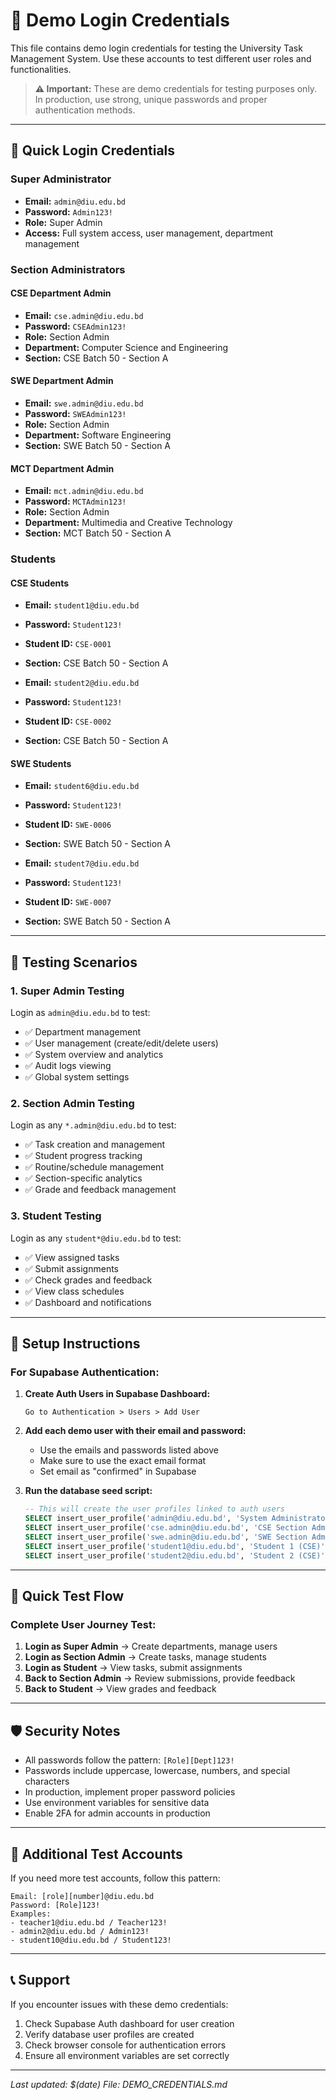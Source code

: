 # 🔐 Demo Login Credentials

This file contains demo login credentials for testing the University Task Management System. Use these accounts to test different user roles and functionalities.

> **⚠️ Important:** These are demo credentials for testing purposes only. In production, use strong, unique passwords and proper authentication methods.

---

## 🚀 Quick Login Credentials

### Super Administrator
- **Email:** `admin@diu.edu.bd`
- **Password:** `Admin123!`
- **Role:** Super Admin
- **Access:** Full system access, user management, department management

### Section Administrators

#### CSE Department Admin
- **Email:** `cse.admin@diu.edu.bd`
- **Password:** `CSEAdmin123!`
- **Role:** Section Admin
- **Department:** Computer Science and Engineering
- **Section:** CSE Batch 50 - Section A

#### SWE Department Admin
- **Email:** `swe.admin@diu.edu.bd`
- **Password:** `SWEAdmin123!`
- **Role:** Section Admin
- **Department:** Software Engineering
- **Section:** SWE Batch 50 - Section A

#### MCT Department Admin
- **Email:** `mct.admin@diu.edu.bd`
- **Password:** `MCTAdmin123!`
- **Role:** Section Admin
- **Department:** Multimedia and Creative Technology
- **Section:** MCT Batch 50 - Section A

### Students

#### CSE Students
- **Email:** `student1@diu.edu.bd`
- **Password:** `Student123!`
- **Student ID:** `CSE-0001`
- **Section:** CSE Batch 50 - Section A

- **Email:** `student2@diu.edu.bd`
- **Password:** `Student123!`
- **Student ID:** `CSE-0002`
- **Section:** CSE Batch 50 - Section A

#### SWE Students
- **Email:** `student6@diu.edu.bd`
- **Password:** `Student123!`
- **Student ID:** `SWE-0006`
- **Section:** SWE Batch 50 - Section A

- **Email:** `student7@diu.edu.bd`
- **Password:** `Student123!`
- **Student ID:** `SWE-0007`
- **Section:** SWE Batch 50 - Section A

---

## 🧪 Testing Scenarios

### 1. **Super Admin Testing**
Login as `admin@diu.edu.bd` to test:
- ✅ Department management
- ✅ User management (create/edit/delete users)
- ✅ System overview and analytics
- ✅ Audit logs viewing
- ✅ Global system settings

### 2. **Section Admin Testing**
Login as any `*.admin@diu.edu.bd` to test:
- ✅ Task creation and management
- ✅ Student progress tracking
- ✅ Routine/schedule management
- ✅ Section-specific analytics
- ✅ Grade and feedback management

### 3. **Student Testing**
Login as any `student*@diu.edu.bd` to test:
- ✅ View assigned tasks
- ✅ Submit assignments
- ✅ Check grades and feedback
- ✅ View class schedules
- ✅ Dashboard and notifications

---

## 🔧 Setup Instructions

### For Supabase Authentication:

1. **Create Auth Users in Supabase Dashboard:**
   ```
   Go to Authentication > Users > Add User
   ```

2. **Add each demo user with their email and password:**
   - Use the emails and passwords listed above
   - Make sure to use the exact email format
   - Set email as "confirmed" in Supabase

3. **Run the database seed script:**
   ```sql
   -- This will create the user profiles linked to auth users
   SELECT insert_user_profile('admin@diu.edu.bd', 'System Administrator', NULL, 'super_admin', NULL, NULL, NULL);
   SELECT insert_user_profile('cse.admin@diu.edu.bd', 'CSE Section Admin', NULL, 'section_admin', 'CSE', 'Batch 50', 'Section A');
   SELECT insert_user_profile('swe.admin@diu.edu.bd', 'SWE Section Admin', NULL, 'section_admin', 'SWE', 'Batch 50', 'Section A');
   SELECT insert_user_profile('student1@diu.edu.bd', 'Student 1 (CSE)', 'CSE-0001', 'user', 'CSE', 'Batch 50', 'Section A');
   SELECT insert_user_profile('student2@diu.edu.bd', 'Student 2 (CSE)', 'CSE-0002', 'user', 'CSE', 'Batch 50', 'Section A');
   ```

---

## 📱 Quick Test Flow

### Complete User Journey Test:
1. **Login as Super Admin** → Create departments, manage users
2. **Login as Section Admin** → Create tasks, manage students
3. **Login as Student** → View tasks, submit assignments
4. **Back to Section Admin** → Review submissions, provide feedback
5. **Back to Student** → View grades and feedback

---

## 🛡️ Security Notes

- All passwords follow the pattern: `[Role][Dept]123!`
- Passwords include uppercase, lowercase, numbers, and special characters
- In production, implement proper password policies
- Use environment variables for sensitive data
- Enable 2FA for admin accounts in production

---

## 🔄 Additional Test Accounts

If you need more test accounts, follow this pattern:

```
Email: [role][number]@diu.edu.bd
Password: [Role]123!
Examples:
- teacher1@diu.edu.bd / Teacher123!
- admin2@diu.edu.bd / Admin123!
- student10@diu.edu.bd / Student123!
```

---

## 📞 Support

If you encounter issues with these demo credentials:
1. Check Supabase Auth dashboard for user creation
2. Verify database user profiles are created
3. Check browser console for authentication errors
4. Ensure all environment variables are set correctly

---

*Last updated: $(date)*
*File: DEMO_CREDENTIALS.md*


